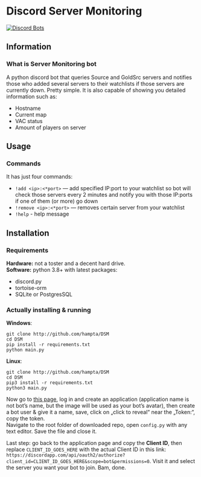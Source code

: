 # Discord Server Monitoring #


[![Discord Bots](https://top.gg/api/widget/927577563998617641.svg)](https://top.gg/bot/927577563998617641)


## Information ##
### What is Server Monitoring bot ###
A python discord bot that queries Source and GoldSrc servers and notifies those who added several servers to their watchlists if those servers are currently down. Pretty simple. It is also capable of showing you detailed information such as:

* Hostname
* Current map
* VAC status
* Amount of players on server


## Usage ##
### Commands ###
It has just four commands:

* `!add <ip>:<*port>` — add specified IP:port to your watchlist so bot will check those servers every 2 minutes and notify you with those IP:ports if one of them (or more) go down
* `!remove <ip>:<*port>` — removes certain server from your watchlist
* `!help` - help message

## Installation ##
### Requirements ###
**Hardware:** not a toster and a decent hard drive.  
**Software:** python 3.8+ with latest packages:

* discord.py
* tortoise-orm
* SQLite or PostgresSQL

### Actually installing & running ###
**Windows**:
```
git clone http://github.com/hampta/DSM
cd DSM
pip install -r requirements.txt
python main.py
```
**Linux**:
```
git clone http://github.com/hampta/DSM
cd DSM
pip3 install -r requirements.txt
python3 main.py
```
Now go to [this page](https://discordapp.com/developers/applications/me/create), log in and create an application (application name is not bot’s name, but the image will be used as your bot’s avatar), then create a bot user & give it a name, save, click on „click to reveal“ near the „Token:“, copy the token.  
Navigate to the root folder of downloaded repo, open `config.py` with any text editor. Save the file and close it.
 
Last step: go back to the application page and copy the **Client ID**, then replace `CLIENT_ID_GOES_HERE` with the actual Client ID in this link: `https://discordapp.com/api/oauth2/authorize?client_id=CLIENT_ID_GOES_HERE&scope=bot&permissions=0`. Visit it and select the server you want your bot to join. Bam, done.
